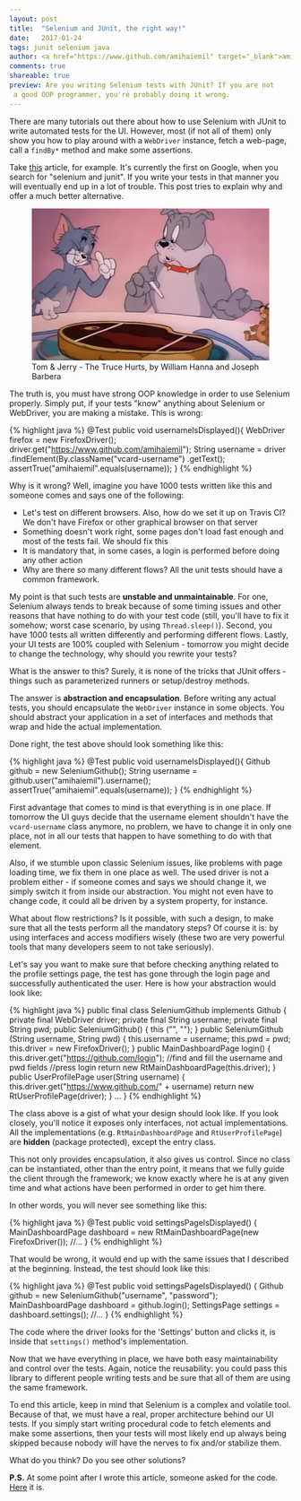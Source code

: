 ```yaml
---
layout: post
title:  "Selenium and JUnit, the right way!"
date:   2017-01-24
tags: junit selenium java
author: <a href="https://www.github.com/amihaiemil" target="_blank">amihaiemil</a>
comments: true
shareable: true
preview: Are you writing Selenium tests with JUnit? If you are not
 a good OOP programmer, you're probably doing it wrong.
---
```


There are many tutorials out there about how to use Selenium with JUnit to write automated tests for the UI. However, most (if not all of them) only show you how to play around with a ``WebDriver`` instance, fetch a web-page, call a ``findBy*`` method and make some assertions.

Take [this](http://toolsqa.com/java/junit-framework/junit-test-selenium-webdriver/) article, for example. It's currently the first on Google, when you search for "selenium and junit". If you write your tests in that manner you will eventually end up in a lot of trouble. This post tries to explain why and offer a much better alternative.

<figure class="articleimg">
 <img src="/images/truce_hurts.png" alt="The Truce Hurts">
 <figcaption>
 Tom & Jerry - The Truce Hurts, by  William Hanna and Joseph Barbera
 </figcaption>
</figure>

The truth is, you must have strong OOP knowledge in order to use Selenium properly. Simply put, if your tests "know" anything about Selenium or WebDriver, you are making a mistake. This is wrong:

{% highlight java %}
@Test
public void usernameIsDisplayed(){
    WebDriver firefox = new FirefoxDriver();
    driver.get("https://www.github.com/amihaiemil");
    String username = driver
        .findElement(By.className("vcard-username")
        .getText();
    assertTrue("amihaiemil".equals(username));
}
{% endhighlight %}

Why is it wrong? Well, imagine you have 1000 tests written like this and someone comes and says one of the following:

* Let's test on different browsers. Also, how do we set it up on Travis CI? We don't
have Firefox or other graphical browser on that server
* Something doesn't work right, some pages don't load
fast enough and most of the tests fail. We should fix this
* It is mandatory that, in some cases,
a login is performed before doing any other action
* Why are there so many different flows?
 All the unit tests should have a common framework.

My point is that such tests are **unstable and unmaintainable**. For one, Selenium always tends to break because of some timing issues and other reasons that have nothing to do with your test code (still, you'll have to fix it somehow; worst case scenario, by using ``Thread.sleep()``). Second, you have 1000 tests all written differently and performing different flows. Lastly, your UI tests are 100% coupled with Selenium - tomorrow you might decide to change the technology, why should you rewrite your tests?

What is the answer to this? Surely, it is none of the tricks that JUnit offers - things such as parameterized runners or setup/destroy methods.

The answer is **abstraction and encapsulation**. Before writing any actual tests, you should
encapsulate the ``WebDriver`` instance in some objects. You should abstract your application
in a set of interfaces and methods that wrap and hide the actual implementation.

Done right, the test above should look something like this:

{% highlight java %}
@Test
public void usernameIsDisplayed(){
    Github github = new SeleniumGithub();
    String username = github.user("amihaiemil").username();
    assertTrue("amihaiemil".equals(username));
}
{% endhighlight %}

First advantage that comes to mind is that everything is in one place. If tomorrow
the UI guys decide that the username element shouldn't have the ``vcard-username``
class anymore, no problem, we have to change it in only one place, not in all our
tests that happen to have something to do with that element.

Also, if we stumble upon classic Selenium issues, like problems with page loading time,
we fix them in one place as well. The used driver is not a problem either - if someone comes and says we should change it, we simply switch it from inside our abstraction. You might not even have to change code, it could all be driven by a system property, for instance.

What about flow restrictions? Is it possible, with such a design, to make sure
that all the tests perform all the mandatory steps? Of course it is: by using
interfaces and access modifiers wisely (these two are very powerful tools that
many developers seem to not take seriously).

Let's say you want to make sure that before checking anything related
to the profile settings page, the test has gone through the login page and
successfully authenticated the user. Here is how your abstraction would look like:

{% highlight java %}
public final class SeleniumGithub implements Github {
    private final WebDriver driver;
    private final String username;
    private final String pwd;
    public SeleniumGithub() {
      this ("", "");
    }
    public SeleniumGithub (String username, String pwd) {
      this.username = username;
      this.pwd = pwd;
      this.driver = new FirefoxDriver();
    }
    public MainDashboardPage login() {
      this.driver.get("https://github.com/login");
      //find and fill the username and pwd fields
      //press login
      return new RtMainDashboardPage(this.driver);
    }
    public UserProfilePage user(String username) {
      this.driver.get("https://www.github.com/" + username)
      return new RtUserProfilePage(driver);
    }
    ...
}
{% endhighlight %}

The class above is a gist of what your design should look like. If you look closely, you'll notice it exposes only interfaces, not actual implementations. All the implementations (e.g. ``RtMainDashboardPage`` and ``RtUserProfilePage``) are **hidden** (package protected), except the entry class.

This not only provides encapsulation, it also gives us control. Since no class can be instantiated, other than the entry point, it means that we fully guide the client through the framework; we know exactly where he is at any given time and what actions have been performed in order to get him there.

In other words, you will never see something like this:

{% highlight java %}
@Test
public void settingsPageIsDisplayed() {
  MainDashboardPage dashboard = new RtMainDashboardPage(new FirefoxDriver());
  //...
}
{% endhighlight %}

That would be wrong, it would end up with the same issues that I described at the beginning.
Instead, the test should look like this:

{% highlight java %}
@Test
public void settingsPageIsDisplayed() {
  Github github = new SeleniumGithub("username", "password");
  MainDashboardPage dashboard = github.login();
  SettingsPage settings = dashboard.settings();
  //...
}
{% endhighlight %}

The code where the driver looks for the 'Settings' button and clicks it,
is inside that ``settings()`` method's implementation.

Now that we have everything in place, we have both easy maintainability and
control over the tests. Again, notice the reusability: you could pass this library
to different people writing tests and be sure that all of them are using the same framework.

To end this article, keep in mind that Selenium is a complex and volatile tool. Because of that, we
must have a real, proper architecture behind our UI tests. If you simply start writing
procedural code to fetch elements and make some assertions, then your tests will most likely end up always being skipped because nobody will have the nerves to fix and/or stabilize them.

What do you think? Do you see other solutions?

**P.S.** At some point after I wrote this article, someone asked for the code. [Here](https://github.com/amihaiemil/selenium-github-example) it is.
